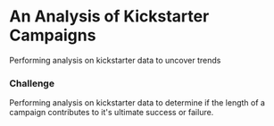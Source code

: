 # An Analysis of Kickstarter Campaigns
Performing analysis on kickstarter data to uncover trends
### Challenge
Performing analysis on kickstarter data to determine if the length of a campaign contributes to it's ultimate success or failure. 
